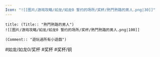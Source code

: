 ```yaml
---
Icon: "![[图片/游戏攻略/如龙/如龙0 誓约的场所/奖杯/熟門熟路的男人.png|30]]"
---
```

```ad-common-bronze-trophy
title: (Title:: "熟門熟路的男人")
![[图片/游戏攻略/如龙/如龙0 誓约的场所/奖杯/熟門熟路的男人.png|100]]

(Comment:: "遊玩過所有小遊戲")
```

#如龙/如龙0/奖杯 #奖杯 #奖杯/铜
